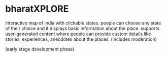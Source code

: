 # bharatXPLORE
interactive map of india with clickable states. people can choose any state of their choice and it displays basic information about the place. supports user-generated content where people can provide custom details like stories, experiences, anecdotes about the places. (includes moderation)


(early stage development phase)
